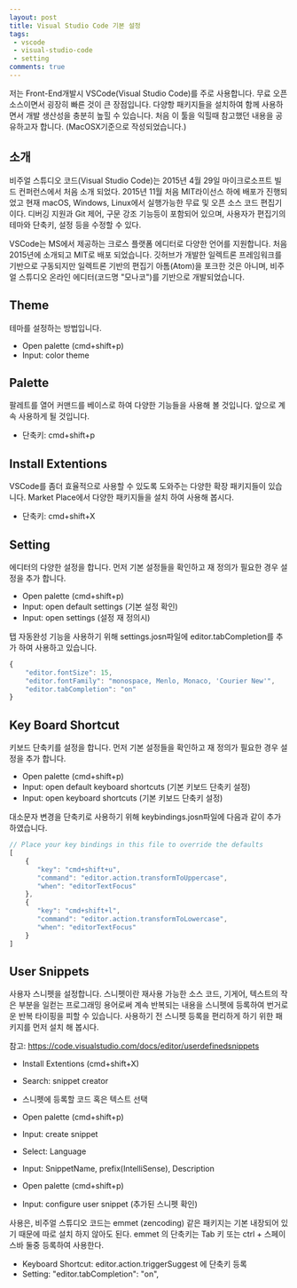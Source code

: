 ```yaml
---
layout: post
title: Visual Studio Code 기본 설정
tags:
 - vscode
 - visual-studio-code
 - setting
comments: true
---
```


저는 Front-End개발시 VSCode(Visual Studio Code)를 주로 사용합니다. 무료 오픈소스이면서 굉장히 빠른 것이 큰 장점입니다. 다양항 패키지들을 설치하여 함께 사용하면서 개발 생산성을 충분히 높힐 수 있습니다. 처음 이 툴을 익힐때 참고했던 내용을 공유하고자 합니다. (MacOSX기준으로 작성되었습니다.)


## 소개 
비주얼 스튜디오 코드(Visual Studio Code)는 2015년 4월 29일 마이크로소프트 빌드 컨퍼런스에서 처음 소개 되었다. 2015년 11월 처음 MIT라이선스 하에 배포가 진행되었고 현재 macOS, Windows, Linux에서 실행가능한 무료 및 오픈 소스 코드 편집기이다. 디버깅 지원과 Git 제어, 구문 강조 기능등이 포함되어 있으며, 사용자가 편집기의 테마와 단축키, 설정 등을 수정할 수 있다.  
 
VSCode는 MS에서 제공하는 크로스 플랫폼 에디터로 다양한 언어를 지원합니다. 처음 2015년에 소개되고 MIT로 배포 되었습니다. 깃허브가 개발한 일렉트론 프레임워크를 기반으로 구동되지만 일렉트론 기반의 편집기 아톰(Atom)을 포크한 것은 아니며, 비주얼 스튜디오 온라인 에디터(코드명 "모나코")를 기반으로 개발되었습니다.


## Theme
테마를 설정하는 방법입니다.

- Open palette (cmd+shift+p)
- Input: color theme

## Palette
팔레트를 열어 커맨드를 베이스로 하여 다양한 기능들을 사용해 볼 것입니다. 앞으로 계속 사용하게 될 것입니다.

- 단축키: cmd+shift+p

## Install Extentions
VSCode를 좀더 효율적으로 사용할 수 있도록 도와주는 다양한 확장 패키지들이 있습니다. Market Place에서 다양한 패키지들을 설치 하여 사용해 봅시다.

- 단축키: cmd+shift+X

## Setting
에디터의 다양한 설정을 합니다. 먼저 기본 설정들을 확인하고 재 정의가 필요한 경우 설정을 추가 합니다. 

- Open palette (cmd+shift+p)
- Input: open default settings (기본 설정 확인)
- Input: open settings (설정 재 정의시)

탭 자동완성 기능을 사용하기 위해 settings.josn파일에 editor.tabCompletion를 추가 하여 사용하고 있습니다.

```js
{
    "editor.fontSize": 15,
    "editor.fontFamily": "monospace, Menlo, Monaco, 'Courier New'",
    "editor.tabCompletion": "on"
}
```

## Key Board Shortcut
키보드 단축키를 설정을 합니다. 먼저 기본 설정들을 확인하고 재 정의가 필요한 경우 설정을 추가 합니다. 

- Open palette (cmd+shift+p)
- Input: open default keyboard shortcuts (기본 키보드 단축키 설정)
- Input: open keyboard shortcuts (기본 키보드 단축키 설정)

대소문자 변경을 단축키로 사용하기 위해 keybindings.josn파일에 다음과 같이 추가 하였습니다.

```js
// Place your key bindings in this file to override the defaults
[
    {
       "key": "cmd+shift+u",
       "command": "editor.action.transformToUppercase",
       "when": "editorTextFocus"
    },
    {
       "key": "cmd+shift+l",
       "command": "editor.action.transformToLowercase",
       "when": "editorTextFocus"
    }
]
```


## User Snippets
사용자 스니펫을 설정합니다. 스니펫이란 재사용 가능한 소스 코드, 기게어, 텍스트의 작은 부분을 일컫는 프로그래밍 용어로써 계속 반복되는 내용을 스니펫에 등록하여 번거로운 반복 타이핑을 피할 수 있습니다. 사용하기 전 스니펫 등록을 편리하게 하기 위한 패키지를 먼저 설치 해 봅시다.

참고: https://code.visualstudio.com/docs/editor/userdefinedsnippets

- Install Extentions (cmd+shift+X)
- Search: snippet creator

- 스니펫에 등록할 코드 혹은 텍스트 선택
- Open palette (cmd+shift+p)
- Input: create snippet
- Select: Language
- Input: SnippetName, prefix(IntelliSense), Description

- Open palette (cmd+shift+p)
- Input: configure user snippet (추가된 스니펫 확인)


사용은, 비주얼 스튜디오 코드는 emmet (zencoding) 같은 패키지는 기본 내장되어 있기 때문에 따로 설치 하지 않아도 된다. emmet 의 단축키는 Tab 키 또는 ctrl + 스페이스바 둘중 등록하여 사용한다.

- Keyboard Shortcut: editor.action.triggerSuggest 에 단축키 등록
- Setting: "editor.tabCompletion": "on",


